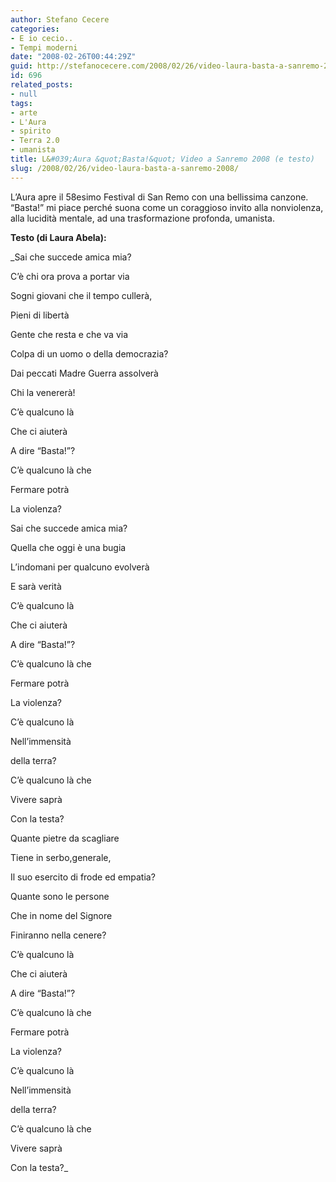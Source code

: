 ```yaml
---
author: Stefano Cecere
categories:
- E io cecio..
- Tempi moderni
date: "2008-02-26T00:44:29Z"
guid: http://stefanocecere.com/2008/02/26/video-laura-basta-a-sanremo-2008/
id: 696
related_posts:
- null
tags:
- arte
- L'Aura
- spirito
- Terra 2.0
- umanista
title: L&#039;Aura &quot;Basta!&quot; Video a Sanremo 2008 (e testo)
slug: /2008/02/26/video-laura-basta-a-sanremo-2008/
---
```


L&#8217;Aura apre il 58esimo Festival di San Remo con una bellissima canzone. &#8220;Basta!&#8221; mi piace perché suona come un coraggioso invito alla nonviolenza, alla lucidità mentale, ad una trasformazione profonda, umanista.

**Testo (di Laura Abela):**
  
_Sai che succede amica mia?
  
C&#8217;è chi ora prova a portar via
  
Sogni giovani che il tempo cullerà,
  
Pieni di libertà
  
Gente che resta e che va via
  
Colpa di un uomo o della democrazia?
  
Dai peccati Madre Guerra assolverà
  
Chi la venererà!
  
C&#8217;è qualcuno là
  
Che ci aiuterà
  
A dire &#8220;Basta!&#8221;?
  
C&#8217;è qualcuno là che
  
Fermare potrà
  
La violenza?
  
Sai che succede amica mia?
  
Quella che oggi è una bugia
  
L&#8217;indomani per qualcuno evolverà
  
E sarà verità
  
C&#8217;è qualcuno là
  
Che ci aiuterà
  
A dire &#8220;Basta!&#8221;?
  
C&#8217;è qualcuno là che
  
Fermare potrà
  
La violenza?
  
C&#8217;è qualcuno là
  
Nell&#8217;immensità
  
della terra?
  
C&#8217;è qualcuno là che
  
Vivere saprà
  
Con la testa?
  
Quante pietre da scagliare
  
Tiene in serbo,generale,
  
Il suo esercito di frode ed empatia?
  
Quante sono le persone
  
Che in nome del Signore
  
Finiranno nella cenere?
  
C&#8217;è qualcuno là
  
Che ci aiuterà
  
A dire &#8220;Basta!&#8221;?
  
C&#8217;è qualcuno là che
  
Fermare potrà
  
La violenza?
  
C&#8217;è qualcuno là
  
Nell&#8217;immensità
  
della terra?
  
C&#8217;è qualcuno là che
  
Vivere saprà
  
Con la testa?_